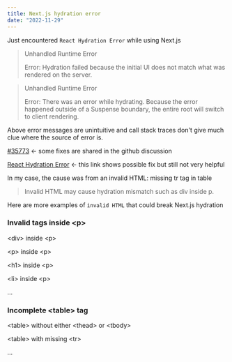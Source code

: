 ```yaml
---
title: Next.js hydration error
date: "2022-11-29"
---
```


Just encountered `React Hydration Error` while using Next.js

> Unhandled Runtime Error
>
> Error: Hydration failed because the initial UI does not match what was rendered on the server.

>Unhandled Runtime Error
>
> Error: There was an error while hydrating. Because the error happened outside of a Suspense boundary, the entire root will switch to client rendering.

Above error messages are unintuitive and call stack traces don't give much clue where the source of error is.

[#35773](https://github.com/vercel/next.js/discussions/35773) <- some fixes are shared in the github discussion

[React Hydration Error](https://nextjs.org/docs/messages/react-hydration-error) <- this link shows possible fix but still not very helpful 

In my case, the cause was from an invalid HTML: missing tr tag in table

> Invalid HTML may cause hydration mismatch such as div inside p.

Here are more examples of `invalid HTML` that could break Next.js hydration

### Invalid tags inside \<p>

\<div> inside \<p>

\<p> inside \<p>

\<h1> inside \<p>

\<li> inside \<p>

...

### Incomplete \<table> tag

\<table> without either \<thead> or \<tbody>

\<table> with missing \<tr>

...
